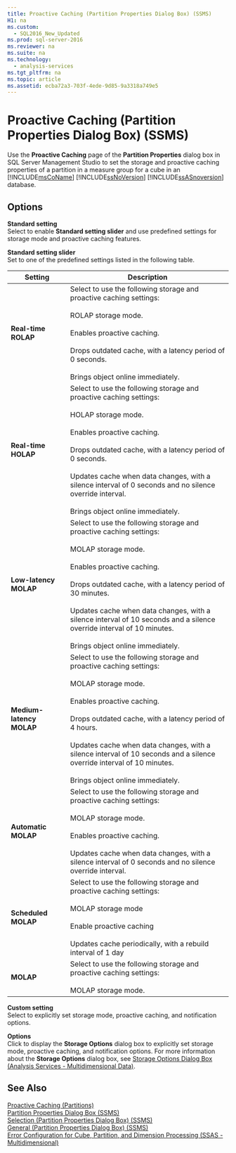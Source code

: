 ```yaml
---
title: Proactive Caching (Partition Properties Dialog Box) (SSMS)
H1: na
ms.custom: 
  - SQL2016_New_Updated
ms.prod: sql-server-2016
ms.reviewer: na
ms.suite: na
ms.technology: 
  - analysis-services
ms.tgt_pltfrm: na
ms.topic: article
ms.assetid: ecba72a3-703f-4ede-9d85-9a3318a749e5
---
```

# Proactive Caching (Partition Properties Dialog Box) (SSMS)
  Use the **Proactive Caching** page of the **Partition Properties** dialog box in SQL Server Management Studio to set the storage and proactive caching properties of a partition in a measure group for a cube in an [!INCLUDE[msCoName](../../Token/Other/msCoName_md.md)] [!INCLUDE[ssNoVersion](../../Token/Other/ssNoVersion_md.md)] [!INCLUDE[ssASnoversion](../../Token/Other/ssASnoversion_md.md)] database.  
  
## Options  
 **Standard setting**  
 Select to enable **Standard setting slider** and use predefined settings for storage mode and proactive caching features.  
  
 **Standard setting slider**  
 Set to one of the predefined settings listed in the following table.  
  
|Setting|Description|  
|-------------|-----------------|  
|**Real\-time ROLAP**|Select to use the following storage and proactive caching settings:<br /><br /> ROLAP storage mode.<br /><br /> Enables proactive caching.<br /><br /> Drops outdated cache, with a latency period of 0 seconds.<br /><br /> Brings object online immediately.|  
|**Real\-time HOLAP**|Select to use the following storage and proactive caching settings:<br /><br /> HOLAP storage mode.<br /><br /> Enables proactive caching.<br /><br /> Drops outdated cache, with a latency period of 0 seconds.<br /><br /> Updates cache when data changes, with a silence interval of 0 seconds and no silence override interval.<br /><br /> Brings object online immediately.|  
|**Low\-latency MOLAP**|Select to use the following storage and proactive caching settings:<br /><br /> MOLAP storage mode.<br /><br /> Enables proactive caching.<br /><br /> Drops outdated cache, with a latency period of 30 minutes.<br /><br /> Updates cache when data changes, with a silence interval of 10 seconds and a silence override interval of 10 minutes.<br /><br /> Brings object online immediately.|  
|**Medium\-latency MOLAP**|Select to use the following storage and proactive caching settings:<br /><br /> MOLAP storage mode.<br /><br /> Enables proactive caching.<br /><br /> Drops outdated cache, with a latency period of 4 hours.<br /><br /> Updates cache when data changes, with a silence interval of 10 seconds and a silence override interval of 10 minutes.<br /><br /> Brings object online immediately.|  
|**Automatic MOLAP**|Select to use the following storage and proactive caching settings:<br /><br /> MOLAP storage mode.<br /><br /> Enables proactive caching.<br /><br /> Updates cache when data changes, with a silence interval of 0 seconds and no silence override interval.|  
|**Scheduled MOLAP**|Select to use the following storage and proactive caching settings:<br /><br /> MOLAP storage mode<br /><br /> Enable proactive caching<br /><br /> Updates cache periodically, with a rebuild interval of 1 day|  
|**MOLAP**|Select to use the following storage and proactive caching settings:<br /><br /> MOLAP storage mode.|  
  
 **Custom setting**  
 Select to explicitly set storage mode, proactive caching, and notification options.  
  
 **Options**  
 Click to display the **Storage Options** dialog box to explicitly set storage mode, proactive caching, and notification options. For more information about the **Storage Options** dialog box, see [Storage Options Dialog Box &#40;Analysis Services - Multidimensional Data&#41;](../../Topics/TopicNameNotContainA/Storage-Options-Dialog-Box--Analysis-Services---Multidimensional-Data-.md).  
  
## See Also  
 [Proactive Caching &#40;Partitions&#41;](../Topic/Proactive%20Caching%20\(Partitions\).md)   
 [Partition Properties Dialog Box &#40;SSMS&#41;](../../Topics/TopicNameNotContainA/Partition-Properties-Dialog-Box--SSMS-.md)   
 [Selection &#40;Partition Properties Dialog Box&#41; &#40;SSMS&#41;](../../Topics/TopicNameNotContainA/Selection--Partition-Properties-Dialog-Box---SSMS-.md)   
 [General &#40;Partition Properties Dialog Box&#41; &#40;SSMS&#41;](../../Topics/TopicNameNotContainA/General--Partition-Properties-Dialog-Box---SSMS-.md)   
 [Error Configuration for Cube, Partition, and Dimension Processing &#40;SSAS - Multidimensional&#41;](../../Topics/TopicNameNotContainA/Error-Configuration-for-Cube--Partition--and-Dimension-Processing--SSAS---Multidimensional-.md)  
  
  